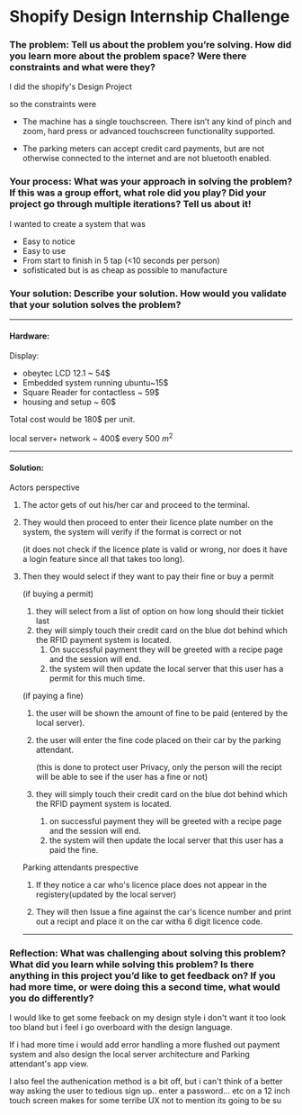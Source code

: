 # Shopify Design Internship Challenge

### The problem: Tell us about the problem you’re solving. How did you learn more about the problem space? Were there constraints and what were they? 

I did the shopify's Design Project 

so the constraints were

-  The machine has a single touchscreen. There isn’t any kind of pinch and zoom, hard press or advanced touchscreen functionality supported.

- The parking meters can accept credit card payments, but are not otherwise connected to the internet and are not bluetooth enabled.

### Your process: What was your approach in solving the problem? If this was a group effort, what role did you play? Did your project go through multiple iterations? Tell us about it! 

I wanted to create a system that was

- Easy to notice 
- Easy to use
- From start to finish in 5 tap (<10 seconds per person)
- sofisticated but is as cheap as possible to manufacture

### Your solution: Describe your solution. How would you validate that your solution solves the problem? 

------------

#### Hardware:

Display:

- obeytec LCD 12.1 ~ 54$
- Embedded system running ubuntu~15$
- Square Reader for contactless ~ 59$
- housing and setup ~ 60$

Total cost would be 180$ per unit.

local server+ network ~ 400\$ every 500 $m^2$



--------------

#### Solution:

Actors perspective

1. The actor gets of out his/her car and proceed to the terminal.

2. They would then proceed to enter their licence plate number on the system, the system will verify if the format is correct or not

   (it does not check if the licence plate is valid or wrong, nor does it have a login feature since all that takes too long).

3. Then they would select if they want to pay their fine or buy a permit

   (if buying a permit) 

   1. they will select from a list of option on how long should their tickiet last
   2. they will simply touch their credit card on the blue dot behind which the RFID payment system is located.
      1. On successful payment they will be greeted with a recipe page and the session will end.
      2. the system will then update the local server that this user has a permit for this much time.

   (if paying a fine) 

   1. the user will be shown the amount of fine to be paid (entered by the local server).

   2. the user will enter the fine code placed on their car by the parking attendant.

      (this is done to protect user Privacy, only the person will the recipt will be able to see if the user has a fine or not)

   3. they will simply touch their credit card on the blue dot behind which the RFID payment system is located.

      1. on successful payment they will be greeted with a recipe page and the session will end.
      2. the system will then update the local server that this user has a paid the fine.

   

   Parking attendants prespective

   1. If they notice a car who's licence place does not appear in the registery(updated by the local server)

   2. They will then Issue a fine against the car's licence number and print out a recipt and place it on the car witha 6 digit licence code.

   ---------------

   

   

### Reflection: What was challenging about solving this problem? What did you learn while solving this problem? Is there anything in this project you’d like to get feedback on? If you had more time, or were doing this a second time, what would you do differently? 



I would like to get some feeback on my design style i don't want it too look too bland but i feel i go overboard with the design language.

If i had more time i would add error handling a more flushed out payment system and also design the local server architecture and Parking attendant's app view.

I also feel the authenication method is a bit off, but i can't think of a better way asking the user to tedious sign up.. enter a password... etc on a 12 inch touch screen makes for some terribe UX not to mention its going to be su